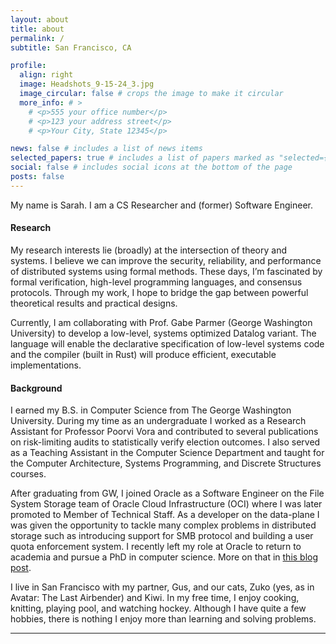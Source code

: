 ```yaml
---
layout: about
title: about
permalink: /
subtitle: San Francisco, CA

profile:
  align: right
  image: Headshots_9-15-24_3.jpg
  image_circular: false # crops the image to make it circular
  more_info: # >
    # <p>555 your office number</p>
    # <p>123 your address street</p>
    # <p>Your City, State 12345</p>

news: false # includes a list of news items
selected_papers: true # includes a list of papers marked as "selected={true}"
social: false # includes social icons at the bottom of the page
posts: false 
---
```


My name is Sarah. I am a CS Researcher and (former) Software Engineer.

#### Research

My research interests lie (broadly) at the intersection of theory and systems. I believe we can improve the security, reliability, and performance of distributed systems using formal methods. These days, I’m fascinated by formal verification, high-level programming languages, and consensus protocols. Through my work, I hope to bridge the gap between powerful theoretical results and practical designs.

Currently, I am collaborating with Prof. Gabe Parmer (George Washington University) to develop a low-level, systems optimized Datalog variant. The language will enable the declarative specification of low-level systems code and the compiler (built in Rust) will produce efficient, executable implementations. 

#### Background

I earned my B.S. in Computer Science from The George Washington University. During my time as an undergraduate I
worked as a Research Assistant for Professor Poorvi Vora and contributed to several publications on
risk-limiting audits to statistically verify election outcomes. I also served as a Teaching
Assistant in the Computer Science Department and taught for the Computer Architecture, Systems
Programming, and Discrete Structures courses.

After graduating from GW, I joined Oracle as a Software Engineer on the File System Storage team of Oracle Cloud Infrastructure (OCI)
where I was later promoted to Member of Technical Staff. As a developer on the data-plane I was
given the opportunity to tackle many complex problems in distributed storage such as introducing
support for SMB protocol and building a user quota enforcement system. I recently left my role at
Oracle to return to academia and pursue a PhD in computer science. More on that in [this blog post](/blog/2024/i-quit).

I live in San Francisco with my partner, Gus, and our cats, Zuko (yes, as in Avatar: The Last Airbender)
and Kiwi. In my free time, I enjoy cooking, knitting, playing pool, and watching hockey. Although I
have quite a few hobbies, there is nothing I enjoy more than learning and solving problems.

---
